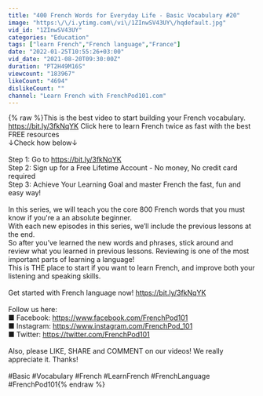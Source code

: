 ```yaml
---
title: "400 French Words for Everyday Life - Basic Vocabulary #20"
image: "https:\/\/i.ytimg.com\/vi\/1ZInwSV43UY\/hqdefault.jpg"
vid_id: "1ZInwSV43UY"
categories: "Education"
tags: ["learn French","French language","France"]
date: "2022-01-25T10:55:26+03:00"
vid_date: "2021-08-20T09:30:00Z"
duration: "PT2H49M16S"
viewcount: "183967"
likeCount: "4694"
dislikeCount: ""
channel: "Learn French with FrenchPod101.com"
---
```

{% raw %}This is the best video to start building your French vocabulary.<br /><a rel="nofollow" target="blank" href="https://bit.ly/3fkNqYK">https://bit.ly/3fkNqYK</a> Click here to learn French twice as fast with the best FREE resources<br />↓Check how below↓<br /><br />Step 1: Go to <a rel="nofollow" target="blank" href="https://bit.ly/3fkNqYK">https://bit.ly/3fkNqYK</a> <br />Step 2: Sign up for a Free Lifetime Account - No money, No credit card required<br />Step 3: Achieve Your Learning Goal and master French the fast, fun and easy way! <br /><br />In this series, we will teach you the core 800 French words that you must know if you're a an absolute beginner.<br />With each new episodes in this series, we’ll include the previous lessons at the end.<br />So after you’ve learned the new words and phrases, stick around and review what you learned in previous lessons. Reviewing is one of the most important parts of learning a language!<br />This is THE place to start if you want to learn French, and improve both your listening and speaking skills.<br /><br />Get started with French language now! <a rel="nofollow" target="blank" href="https://bit.ly/3fkNqYK">https://bit.ly/3fkNqYK</a> <br /><br />Follow us here:<br />■ Facebook: <a rel="nofollow" target="blank" href="https://www.facebook.com/FrenchPod101">https://www.facebook.com/FrenchPod101</a><br />■ Instagram: <a rel="nofollow" target="blank" href="https://www.instagram.com/FrenchPod_101">https://www.instagram.com/FrenchPod_101</a><br />■ Twitter: <a rel="nofollow" target="blank" href="https://twitter.com/FrenchPod101">https://twitter.com/FrenchPod101</a><br /><br />Also, please LIKE, SHARE and COMMENT on our videos! We really appreciate it. Thanks!<br /><br />#Basic #Vocabulary #French #LearnFrench #FrenchLanguage #FrenchPod101{% endraw %}
